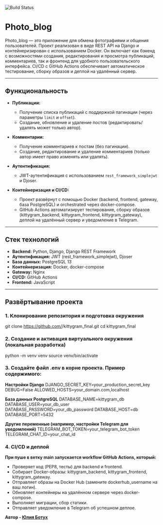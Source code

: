 ![Build Status](https://github.com/Botukh/photo_blog/actions/workflows/main.yml/badge.svg?event=push)

# Photo_blog

Photo_blog — это приложение для обмена фотографиями и общения пользователей. Проект реализован в виде REST API на Django и контейнеризирован с использованием Docker. Он включает как бэкенд с возможностями создания, редактирования и просмотра публикаций, комментариев, так и фронтенд для удобного пользовательского интерфейса. CI/CD с GitHub Actions обеспечивает автоматическое тестирование, сборку образов и деплой на удалённый сервер.

---

## Функциональность

- **Публикации:**  
  - Получение списка публикаций с поддержкой пагинации (через параметры `limit` и `offset`).  
  - Создание, обновление и удаление постов (редактировать/удалять может только автор).

- **Комментарии:**  
  - Получение комментариев к постам (без пагинации).  
  - Создание, редактирование и удаление комментариев (только автор имеет право изменять или удалять).

- **Аутентификация:**  
  - JWT-аутентификация с использованием `rest_framework_simplejwt` и Djoser.

- **Контейнеризация и CI/CD:**  
  - Проект развёрнут с помощью Docker (backend, frontend, gateway, база PostgreSQL) и orchestrated через docker-compose.  
  - GitHub Actions автоматизирует тестирование, сборку образов (kittygram_backend, kittygram_frontend, kittygram_gateway), деплой на удалённый сервер и уведомление в Telegram.

---

## Стек технологий

- **Backend:** Python, Django, Django REST Framework  
- **Аутентификация:** JWT (rest_framework_simplejwt), Djoser  
- **База данных:** PostgreSQL 13  
- **Контейнеризация:** Docker, docker-compose  
- **Gateway:** Nginx  
- **CI/CD:** GitHub Actions  
- **Frontend:** JavaScript

---

## Развёртывание проекта

### 1. Клонирование репозитория и подготовка окружения

git clone https://github.com/<your-github-username>/kittygram_final.git
cd kittygram_final

### 2. Создание и активация виртуального окружения (локальная разработка)

python -m venv venv
source venv/bin/activate

### 3. Создайте файл .env в корне проекта. Пример содержимого:

**Настройки Django**
DJANGO_SECRET_KEY=your_production_secret_key
DEBUG=False
ALLOWED_HOSTS=your_domain.com,localhost

**База данных PostgreSQL**
DATABASE_NAME=kittygram_db
DATABASE_USER=your_db_user
DATABASE_PASSWORD=your_db_password
DATABASE_HOST=db
DATABASE_PORT=5432

**Другие переменные (например, настройки Telegram для уведомлений)**
TELEGRAM_BOT_TOKEN=your_telegram_bot_token
TELEGRAM_CHAT_ID=your_chat_id

### 4. CI/CD и деплой

**При пуше в ветку main запускается workflow GitHub Actions, который:**
- Проверяет код (PEP8, тесты) для backend и frontend.
- Собирает Docker-образы: kittygram_backend, kittygram_frontend, kittygram_gateway.
- Отправляет образы на Docker Hub (замените dockerhub_username на ваш логин).
- Обновляет контейнеры на удалённом сервере через docker-compose.
- Выполняет миграции, сбор статики.
- Отправляет уведомление в Telegram об успешном деплое.

**Автор - [Юлия Ботух](https://github.com/Botukh)**